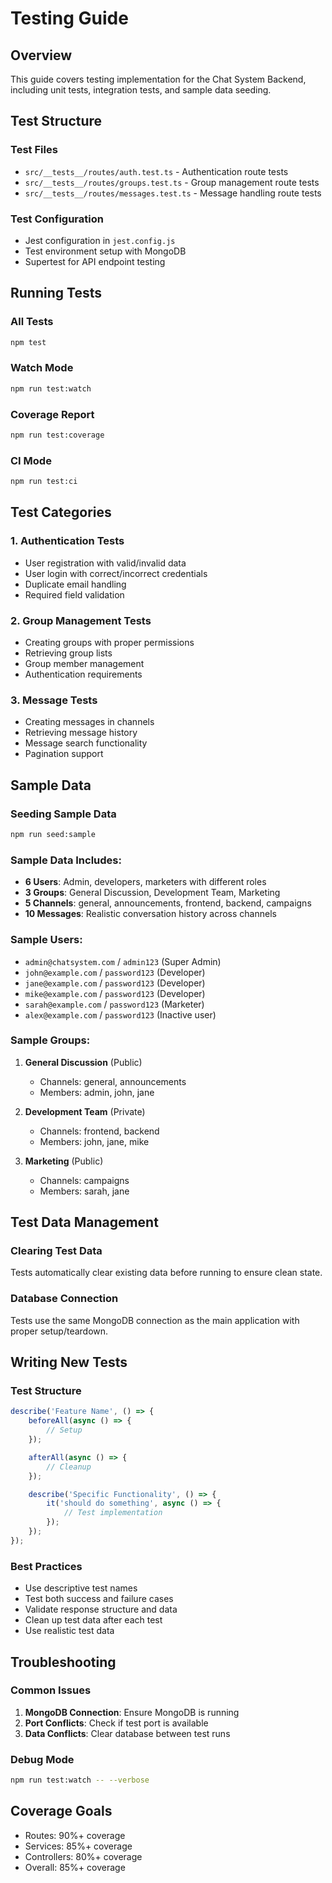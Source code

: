 # Testing Guide

## Overview
This guide covers testing implementation for the Chat System Backend, including unit tests, integration tests, and sample data seeding.

## Test Structure

### Test Files
- `src/__tests__/routes/auth.test.ts` - Authentication route tests
- `src/__tests__/routes/groups.test.ts` - Group management route tests  
- `src/__tests__/routes/messages.test.ts` - Message handling route tests

### Test Configuration
- Jest configuration in `jest.config.js`
- Test environment setup with MongoDB
- Supertest for API endpoint testing

## Running Tests

### All Tests
```bash
npm test
```

### Watch Mode
```bash
npm run test:watch
```

### Coverage Report
```bash
npm run test:coverage
```

### CI Mode
```bash
npm run test:ci
```

## Test Categories

### 1. Authentication Tests
- User registration with valid/invalid data
- User login with correct/incorrect credentials
- Duplicate email handling
- Required field validation

### 2. Group Management Tests
- Creating groups with proper permissions
- Retrieving group lists
- Group member management
- Authentication requirements

### 3. Message Tests
- Creating messages in channels
- Retrieving message history
- Message search functionality
- Pagination support

## Sample Data

### Seeding Sample Data
```bash
npm run seed:sample
```

### Sample Data Includes:
- **6 Users**: Admin, developers, marketers with different roles
- **3 Groups**: General Discussion, Development Team, Marketing
- **5 Channels**: general, announcements, frontend, backend, campaigns
- **10 Messages**: Realistic conversation history across channels

### Sample Users:
- `admin@chatsystem.com` / `admin123` (Super Admin)
- `john@example.com` / `password123` (Developer)
- `jane@example.com` / `password123` (Developer)
- `mike@example.com` / `password123` (Developer)
- `sarah@example.com` / `password123` (Marketer)
- `alex@example.com` / `password123` (Inactive user)

### Sample Groups:
1. **General Discussion** (Public)
   - Channels: general, announcements
   - Members: admin, john, jane

2. **Development Team** (Private)
   - Channels: frontend, backend
   - Members: john, jane, mike

3. **Marketing** (Public)
   - Channels: campaigns
   - Members: sarah, jane

## Test Data Management

### Clearing Test Data
Tests automatically clear existing data before running to ensure clean state.

### Database Connection
Tests use the same MongoDB connection as the main application with proper setup/teardown.

## Writing New Tests

### Test Structure
```typescript
describe('Feature Name', () => {
    beforeAll(async () => {
        // Setup
    });

    afterAll(async () => {
        // Cleanup
    });

    describe('Specific Functionality', () => {
        it('should do something', async () => {
            // Test implementation
        });
    });
});
```

### Best Practices
- Use descriptive test names
- Test both success and failure cases
- Validate response structure and data
- Clean up test data after each test
- Use realistic test data

## Troubleshooting

### Common Issues
1. **MongoDB Connection**: Ensure MongoDB is running
2. **Port Conflicts**: Check if test port is available
3. **Data Conflicts**: Clear database between test runs

### Debug Mode
```bash
npm run test:watch -- --verbose
```

## Coverage Goals
- Routes: 90%+ coverage
- Services: 85%+ coverage
- Controllers: 80%+ coverage
- Overall: 85%+ coverage
